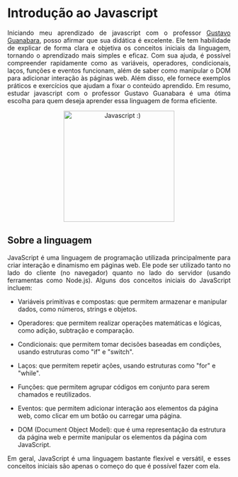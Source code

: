 # Introdução ao Javascript

<p align="justify">Iniciando meu aprendizado de javascript com o professor <a href="https://github.com/gustavoguanabara" target="_black">Gustavo Guanabara</a>, posso afirmar que sua didática é excelente. Ele tem habilidade de explicar de forma clara e objetiva os conceitos iniciais da linguagem, tornando o aprendizado mais simples e eficaz. Com sua ajuda, é possível compreender rapidamente como as variáveis, operadores, condicionais, laços, funções e eventos funcionam, além de saber como manipular o DOM para adicionar interação às páginas web. Além disso, ele fornece exemplos práticos e exercícios que ajudam a fixar o conteúdo aprendido. Em resumo, estudar javascript com o professor Gustavo Guanabara é uma ótima escolha para quem deseja aprender essa linguagem de forma eficiente.</p>
<div align="center">
 <img src="https://cdn-icons-png.flaticon.com/512/919/919828.png" height="250" width="250" title="Javascript :)">
</div>

<h2>Sobre a linguagem</h2>
<p align="justify">JavaScript é uma linguagem de programação utilizada principalmente para criar interação e dinamismo em páginas web. Ele pode ser utilizado tanto no lado do cliente (no navegador) quanto no lado do servidor (usando ferramentas como Node.js). Alguns dos conceitos iniciais do JavaScript incluem:</p>


- Variáveis primitivas e compostas: que permitem armazenar e manipular dados, como números, strings e objetos.

- Operadores: que permitem realizar operações matemáticas e lógicas, como adição, subtração e comparação.

- Condicionais: que permitem tomar decisões baseadas em condições, usando estruturas como "if" e "switch".

- Laços: que permitem repetir ações, usando estruturas como "for" e "while".

- Funções: que permitem agrupar códigos em conjunto para serem chamados e reutilizados.

- Eventos: que permitem adicionar interação aos elementos da página web, como clicar em um botão ou carregar uma página.

- DOM (Document Object Model): que é uma representação da estrutura da página web e permite manipular os elementos da página com JavaScript.

<p align="justify">Em geral, JavaScript é uma linguagem bastante flexível e versátil, e esses conceitos iniciais são apenas o começo do que é possível fazer com ela.</p>










